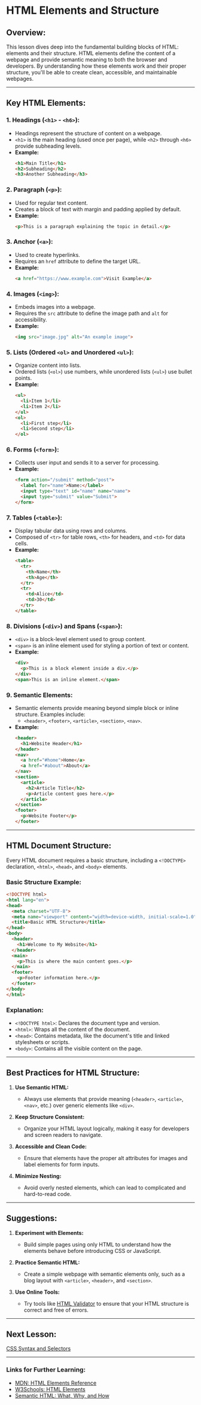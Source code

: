 # HTML Elements and Structure

## Overview:
This lesson dives deep into the fundamental building blocks of HTML: elements and their structure. HTML elements define the content of a webpage and provide semantic meaning to both the browser and developers. By understanding how these elements work and their proper structure, you'll be able to create clean, accessible, and maintainable webpages.

---

## Key HTML Elements:

### 1. **Headings (`<h1>` - `<h6>`):**
   - Headings represent the structure of content on a webpage.
   - `<h1>` is the main heading (used once per page), while `<h2>` through `<h6>` provide subheading levels.
   - **Example:**
     ```html
     <h1>Main Title</h1>
     <h2>Subheading</h2>
     <h3>Another Subheading</h3>
     ```

### 2. **Paragraph (`<p>`):**
   - Used for regular text content.
   - Creates a block of text with margin and padding applied by default.
   - **Example:**
     ```html
     <p>This is a paragraph explaining the topic in detail.</p>
     ```

### 3. **Anchor (`<a>`):**
   - Used to create hyperlinks.
   - Requires an `href` attribute to define the target URL.
   - **Example:**
     ```html
     <a href="https://www.example.com">Visit Example</a>
     ```

### 4. **Images (`<img>`):**
   - Embeds images into a webpage.
   - Requires the `src` attribute to define the image path and `alt` for accessibility.
   - **Example:**
     ```html
     <img src="image.jpg" alt="An example image">
     ```

### 5. **Lists (Ordered `<ol>` and Unordered `<ul>`):**
   - Organize content into lists. 
   - Ordered lists (`<ol>`) use numbers, while unordered lists (`<ul>`) use bullet points.
   - **Example:**
     ```html
     <ul>
       <li>Item 1</li>
       <li>Item 2</li>
     </ul>
     <ol>
       <li>First step</li>
       <li>Second step</li>
     </ol>
     ```

### 6. **Forms (`<form>`):**
   - Collects user input and sends it to a server for processing.
   - **Example:**
     ```html
     <form action="/submit" method="post">
       <label for="name">Name:</label>
       <input type="text" id="name" name="name">
       <input type="submit" value="Submit">
     </form>
     ```

### 7. **Tables (`<table>`):**
   - Display tabular data using rows and columns.
   - Composed of `<tr>` for table rows, `<th>` for headers, and `<td>` for data cells.
   - **Example:**
     ```html
     <table>
       <tr>
         <th>Name</th>
         <th>Age</th>
       </tr>
       <tr>
         <td>Alice</td>
         <td>30</td>
       </tr>
     </table>
     ```

### 8. **Divisions (`<div>`) and Spans (`<span>`):**
   - `<div>` is a block-level element used to group content.
   - `<span>` is an inline element used for styling a portion of text or content.
   - **Example:**
     ```html
     <div>
       <p>This is a block element inside a div.</p>
     </div>
     <span>This is an inline element.</span>
     ```

### 9. **Semantic Elements:**
   - Semantic elements provide meaning beyond simple block or inline structure. Examples include:
     - `<header>`, `<footer>`, `<article>`, `<section>`, `<nav>`.
   - **Example:**
     ```html
     <header>
       <h1>Website Header</h1>
     </header>
     <nav>
       <a href="#home">Home</a>
       <a href="#about">About</a>
     </nav>
     <section>
       <article>
         <h2>Article Title</h2>
         <p>Article content goes here.</p>
       </article>
     </section>
     <footer>
       <p>Website Footer</p>
     </footer>
     ```

---

## HTML Document Structure:

Every HTML document requires a basic structure, including a `<!DOCTYPE>` declaration, `<html>`, `<head>`, and `<body>` elements.

### Basic Structure Example:

```html
<!DOCTYPE html>
<html lang="en">
<head>
  <meta charset="UTF-8">
  <meta name="viewport" content="width=device-width, initial-scale=1.0">
  <title>Basic HTML Structure</title>
</head>
<body>
  <header>
    <h1>Welcome to My Website</h1>
  </header>
  <main>
    <p>This is where the main content goes.</p>
  </main>
  <footer>
    <p>Footer information here.</p>
  </footer>
</body>
</html>
```

### Explanation:
- `<!DOCTYPE html>`: Declares the document type and version.
- `<html>`: Wraps all the content of the document.
- `<head>`: Contains metadata, like the document's title and linked stylesheets or scripts.
- `<body>`: Contains all the visible content on the page.

---

## Best Practices for HTML Structure:

1. **Use Semantic HTML:**
   - Always use elements that provide meaning (`<header>`, `<article>`, `<nav>`, etc.) over generic elements like `<div>`.
   
2. **Keep Structure Consistent:**
   - Organize your HTML layout logically, making it easy for developers and screen readers to navigate.

3. **Accessible and Clean Code:**
   - Ensure that elements have the proper alt attributes for images and label elements for form inputs.

4. **Minimize Nesting:**
   - Avoid overly nested elements, which can lead to complicated and hard-to-read code.

---

## Suggestions:

1. **Experiment with Elements:**
   - Build simple pages using only HTML to understand how the elements behave before introducing CSS or JavaScript.

2. **Practice Semantic HTML:**
   - Create a simple webpage with semantic elements only, such as a blog layout with `<article>`, `<header>`, and `<section>`.

3. **Use Online Tools:**
   - Try tools like [HTML Validator](https://validator.w3.org/) to ensure that your HTML structure is correct and free of errors.

---

## Next Lesson:

[CSS Syntax and Selectors](03_css_syntax_and_selectors.md)

---

### Links for Further Learning:
- [MDN: HTML Elements Reference](https://developer.mozilla.org/en-US/docs/Web/HTML/Element)
- [W3Schools: HTML Elements](https://www.w3schools.com/html/html_elements.asp)
- [Semantic HTML: What, Why, and How](https://www.freecodecamp.org/news/semantic-html5-elements/)